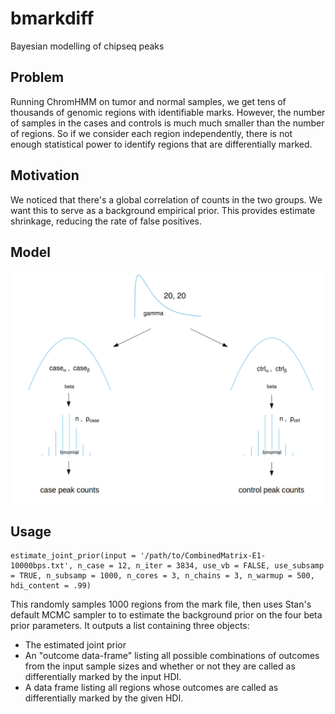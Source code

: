 # bmarkdiff
Bayesian modelling of chipseq peaks

## Problem  

Running ChromHMM on tumor and normal samples, we get tens of thousands of genomic regions with identifiable marks. However, the number of samples in the cases and controls is much much smaller than the number of regions. So if we consider each region independently, there is not enough statistical power to identify regions that are differentially marked. 

## Motivation  

We noticed that there's a global correlation of counts in the two groups. We want this to serve as a background empirical prior. This provides estimate shrinkage, reducing the rate of false positives.

## Model

![Kruschke diagram](www/bmarkdiff_diagram.png)

## Usage

```{r}
estimate_joint_prior(input = '/path/to/CombinedMatrix-E1-10000bps.txt', n_case = 12, n_iter = 3834, use_vb = FALSE, use_subsamp = TRUE, n_subsamp = 1000, n_cores = 3, n_chains = 3, n_warmup = 500, hdi_content = .99)
```

This randomly samples 1000 regions from the mark file, then uses Stan's default MCMC sampler to to estimate the background prior on the four beta prior parameters. It outputs a list containing three objects:  

* The estimated joint prior  
* An "outcome data-frame" listing all possible combinations of outcomes from the input sample sizes and whether or not they are called as differentially marked by the input HDI.
* A data frame listing all regions whose outcomes are called as differentially marked by the given HDI.
